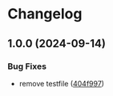 # Changelog

## 1.0.0 (2024-09-14)


### Bug Fixes

* remove testfile ([404f997](https://github.com/zeruk/typescript-template/commit/404f997689c741e73f34c2c57eae47d5f1eab35e))
